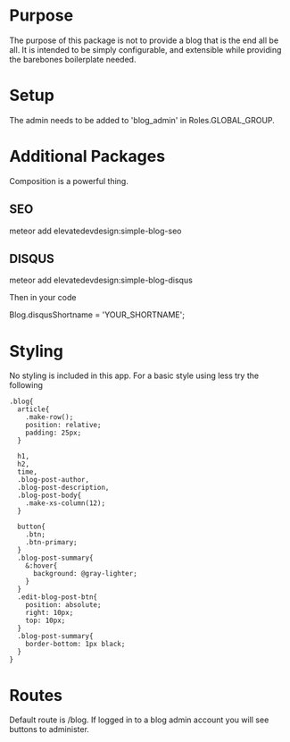 # Purpose

The purpose of this package is not to provide a blog that is the end all be all.  It is intended to be simply configurable, and extensible while providing the barebones boilerplate needed.

# Setup

The admin needs to be added to 'blog_admin' in Roles.GLOBAL_GROUP.

# Additional Packages

Composition is a powerful thing.

## SEO

  meteor add elevatedevdesign:simple-blog-seo

## DISQUS

  meteor add elevatedevdesign:simple-blog-disqus

Then in your code

  Blog.disqusShortname = 'YOUR_SHORTNAME';

# Styling

No styling is included in this app. For a basic style using less try the following

```less
.blog{
  article{
    .make-row();
    position: relative;
    padding: 25px;
  }
  
  h1,
  h2,
  time, 
  .blog-post-author, 
  .blog-post-description,
  .blog-post-body{
    .make-xs-column(12);
  }
  
  button{
    .btn;
    .btn-primary;
  }
  .blog-post-summary{
    &:hover{
      background: @gray-lighter;
    }
  }
  .edit-blog-post-btn{
    position: absolute;
    right: 10px;
    top: 10px;
  }
  .blog-post-summary{
    border-bottom: 1px black;
  }
}
```

# Routes

Default route is /blog.  If logged in to a blog admin account you will see buttons to administer.
